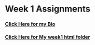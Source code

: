 # Week 1 Assignments

### [Click Here for my Bio](https://github.com/mike007jd/CIM640/blob/master/readme.md)

### [Click Here for My week1 html folder](https://github.com/mike007jd/CIM640/tree/master/Week1/week1site)

